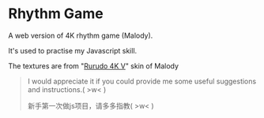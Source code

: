 # Rhythm Game

A web version of 4K rhythm game (Malody).

It's used to practise my Javascript skill.

The textures are from "[Rurudo 4K V](https://m.mugzone.net/store/skin/detail/6057)" skin of Malody



> I would appreciate it if you could provide me some useful suggestions and instructions.( >w< )
>
> 新手第一次做js项目，请多多指教( >w< )